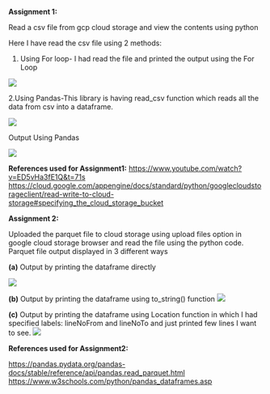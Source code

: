 <b>Assignment 1:</b>

Read a csv file from gcp cloud storage and view the contents using python

Here I have read the csv file using 2 methods:

1. Using For loop- I had read the file and printed the output using the For Loop 

![](https://github.com/div150283/TechPathawaysProgramModule1/blob/main/Week3Assignment/Images/readingcsv_forloop.png)

2.Using Pandas-This library is having read_csv function which reads all the data from csv into a dataframe.

![](https://github.com/div150283/TechPathawaysProgramModule1/blob/main/Week3Assignment/Images/readingcsv_panda.png)

Output Using Pandas

![](https://github.com/div150283/TechPathawaysProgramModule1/blob/main/Week3Assignment/Images/readingcsv_panda_output.png)

<b>References used for Assignment1:</b>
https://www.youtube.com/watch?v=ED5vHa3fE1Q&t=71s
https://cloud.google.com/appengine/docs/standard/python/googlecloudstorageclient/read-write-to-cloud-storage#specifying_the_cloud_storage_bucket

<b>Assignment 2:</b>
 
Uploaded the parquet file to cloud storage using upload files option in google cloud storage browser and read the file using the python code.
Parquet file output displayed in 3 different ways
    
<b>(a)</b> Output by printing the dataframe directly
  
![](https://github.com/div150283/TechPathawaysProgramModule1/blob/main/Week3Assignment/Images/parque_dataframePrint.png)
    
<b>(b)</b> Output by printing the dataframe using to_string() function 
![](https://github.com/div150283/TechPathawaysProgramModule1/blob/main/Week3Assignment/Images/parque_dataframePrint_ToString.png)
    
<b>(c)</b> Output by printing the dataframe using Location function in which I had specified labels: lineNoFrom and lineNoTo and just printed few lines I want to see.
![](https://github.com/div150283/TechPathawaysProgramModule1/blob/main/Week3Assignment/Images/parque_dataframe_byLineNumber.png)
   
<b>References used for Assignment2:</b>
 
 https://pandas.pydata.org/pandas-docs/stable/reference/api/pandas.read_parquet.html
 https://www.w3schools.com/python/pandas_dataframes.asp
